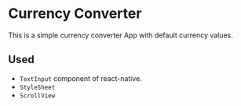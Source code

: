 # Currency Converter

This is a simple currency converter App with default currency values.

## Used

- `TextInput` component of react-native.
- `StyleSheet`
- `ScrollView`
